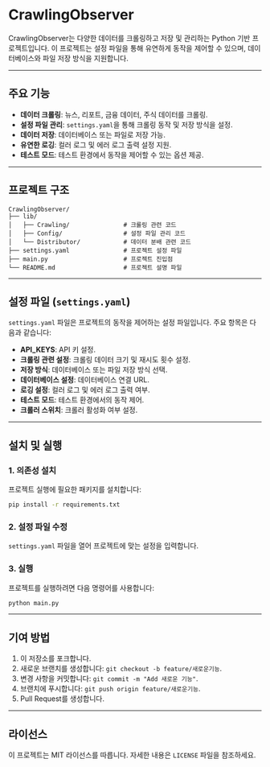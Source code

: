 # CrawlingObserver

CrawlingObserver는 다양한 데이터를 크롤링하고 저장 및 관리하는 Python 기반 프로젝트입니다. 이 프로젝트는 설정 파일을 통해 유연하게 동작을 제어할 수 있으며, 데이터베이스와 파일 저장 방식을 지원합니다.

---

## 주요 기능

- **데이터 크롤링**: 뉴스, 리포트, 금융 데이터, 주식 데이터를 크롤링.
- **설정 파일 관리**: `settings.yaml`을 통해 크롤링 동작 및 저장 방식을 설정.
- **데이터 저장**: 데이터베이스 또는 파일로 저장 가능.
- **유연한 로깅**: 컬러 로그 및 에러 로그 출력 설정 지원.
- **테스트 모드**: 테스트 환경에서 동작을 제어할 수 있는 옵션 제공.

---

## 프로젝트 구조

```
CrawlingObserver/
├── lib/
│   ├── Crawling/               # 크롤링 관련 코드
│   ├── Config/                 # 설정 파일 관리 코드
│   └── Distributor/            # 데이터 분배 관련 코드
├── settings.yaml               # 프로젝트 설정 파일
├── main.py                     # 프로젝트 진입점
└── README.md                   # 프로젝트 설명 파일
```

---

## 설정 파일 (`settings.yaml`)

`settings.yaml` 파일은 프로젝트의 동작을 제어하는 설정 파일입니다. 주요 항목은 다음과 같습니다:

- **API_KEYS**: API 키 설정.
- **크롤링 관련 설정**: 크롤링 데이터 크기 및 재시도 횟수 설정.
- **저장 방식**: 데이터베이스 또는 파일 저장 방식 선택.
- **데이터베이스 설정**: 데이터베이스 연결 URL.
- **로깅 설정**: 컬러 로그 및 에러 로그 출력 여부.
- **테스트 모드**: 테스트 환경에서의 동작 제어.
- **크롤러 스위치**: 크롤러 활성화 여부 설정.

---

## 설치 및 실행

### 1. 의존성 설치

프로젝트 실행에 필요한 패키지를 설치합니다:

```bash
pip install -r requirements.txt
```

### 2. 설정 파일 수정

`settings.yaml` 파일을 열어 프로젝트에 맞는 설정을 입력합니다.

### 3. 실행

프로젝트를 실행하려면 다음 명령어를 사용합니다:

```bash
python main.py
```

---

## 기여 방법

1. 이 저장소를 포크합니다.
2. 새로운 브랜치를 생성합니다: `git checkout -b feature/새로운기능`.
3. 변경 사항을 커밋합니다: `git commit -m "Add 새로운 기능"`.
4. 브랜치에 푸시합니다: `git push origin feature/새로운기능`.
5. Pull Request를 생성합니다.

---

## 라이선스

이 프로젝트는 MIT 라이선스를 따릅니다. 자세한 내용은 `LICENSE` 파일을 참조하세요.
